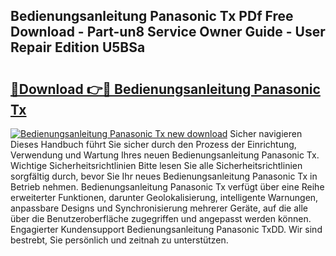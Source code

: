 ## Bedienungsanleitung Panasonic Tx PDf Free Download - Part-un8 Service Owner Guide - User Repair Edition U5BSa

# <h2><a href="http://df36ix.blite.top/?on=Bedienungsanleitung+Panasonic+Tx">🔗Download 👉🔴 Bedienungsanleitung Panasonic Tx</a></h2>

[![Bedienungsanleitung Panasonic Tx new download](https://i.imgur.com/lujVjoI.png)](http://df36ix.blite.top/?on=Bedienungsanleitung+Panasonic+Tx)
Sicher navigieren Dieses Handbuch führt Sie sicher durch den Prozess der Einrichtung, Verwendung und Wartung Ihres neuen Bedienungsanleitung Panasonic Tx. Wichtige Sicherheitsrichtlinien Bitte lesen Sie alle Sicherheitsrichtlinien sorgfältig durch, bevor Sie Ihr neues Bedienungsanleitung Panasonic Tx in Betrieb nehmen. Bedienungsanleitung Panasonic Tx verfügt über eine Reihe erweiterter Funktionen, darunter Geolokalisierung, intelligente Warnungen, anpassbare Designs und Synchronisierung mehrerer Geräte, auf die alle über die Benutzeroberfläche zugegriffen und angepasst werden können. Engagierter Kundensupport Bedienungsanleitung Panasonic TxDD. Wir sind bestrebt, Sie persönlich und zeitnah zu unterstützen.
